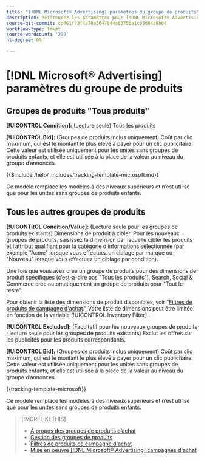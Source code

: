 ```yaml
---
title: "[!DNL Microsoft® Advertising] paramètres du groupe de produits"
description: Référencez les paramètres pour [!DNL Microsoft® Advertising] des groupes de produits d’achat.
source-git-commit: cd461f73f4a70a5647844a6075ba1c65d64a9b04
workflow-type: tm+mt
source-wordcount: '270'
ht-degree: 0%

---
```


# [!DNL Microsoft® Advertising] paramètres du groupe de produits

## Groupes de produits &quot;Tous produits&quot;

**[!UICONTROL Condition]:** (Lecture seule) Tous les produits

**[!UICONTROL Bid]:** (Groupes de produits inclus uniquement) Coût par clic maximum, qui est le montant le plus élevé à payer pour un clic publicitaire. Cette valeur est utilisée uniquement pour les unités sans groupes de produits enfants, et elle est utilisée à la place de la valeur au niveau du groupe d’annonces.

<!-- **[!UICONTROL Tracking Template]:** -->

{{$include /help/_includes/tracking-template-microsoft.md}}

Ce modèle remplace les modèles à des niveaux supérieurs et n’est utilisé que pour les unités sans groupes de produits enfants.

## Tous les autres groupes de produits

**[!UICONTROL Condition/Value]:** (Lecture seule pour les groupes de produits existants) Dimensions de produit à cibler. Pour les nouveaux groupes de produits, saisissez la dimension par laquelle cibler les produits et l’attribut qualifiant pour la catégorie d’informations sélectionnée (par exemple &quot;Acme&quot; lorsque vous effectuez un ciblage par marque ou &quot;Nouveau&quot; lorsque vous effectuez un ciblage par condition).

Une fois que vous avez créé un groupe de produits pour des dimensions de produit spécifiques (c’est-à-dire pas &quot;Tous les produits&quot;), Search, Social &amp; Commerce crée automatiquement un groupe de produits pour &quot;Tout le reste&quot;.

Pour obtenir la liste des dimensions de produit disponibles, voir &quot;[Filtres de produits de campagne d&#39;achat](/help/search-social-commerce/campaign-management/campaigns/shopping-campaign-product-filters.md).&quot; Votre liste de dimensions peut être limitée en fonction de la variable [!UICONTROL Inventory Filter] .

**[!UICONTROL Excluded]:** (Facultatif pour les nouveaux groupes de produits ; lecture seule pour les groupes de produits existants) Exclut les offres sur les publicités pour les produits correspondants.

**[!UICONTROL Bid]:** (Groupes de produits inclus uniquement) Coût par clic maximum, qui est le montant le plus élevé à payer pour un clic publicitaire. Cette valeur est utilisée uniquement pour les unités sans groupes de produits enfants, et elle est utilisée à la place de la valeur au niveau du groupe d’annonces.

<!-- **[!UICONTROL Tracking Template]:** -->

<!-- ExL can't handle the same include twice in the same file, so using a snippet for the second occurrence.

{{$include /help/_includes/tracking-template-microsoft.md}}
-->

{{tracking-template-microsoft}}

Ce modèle remplace les modèles à des niveaux supérieurs et n’est utilisé que pour les unités sans groupes de produits enfants.

>[!MORELIKETHIS]
>
>* [À propos des groupes de produits d’achat](product-group-about.md)
>* [Gestion des groupes de produits](product-group-manage.md)
>* [Filtres de produits de campagne d&#39;achat](/help/search-social-commerce/campaign-management/campaigns/shopping-campaign-product-filters.md)
>* [Mise en oeuvre [!DNL Microsoft® Advertising] campagnes d&#39;achat](/help/search-social-commerce/campaign-management/special-campaign-types/microsoft-shopping-campaigns.md)

